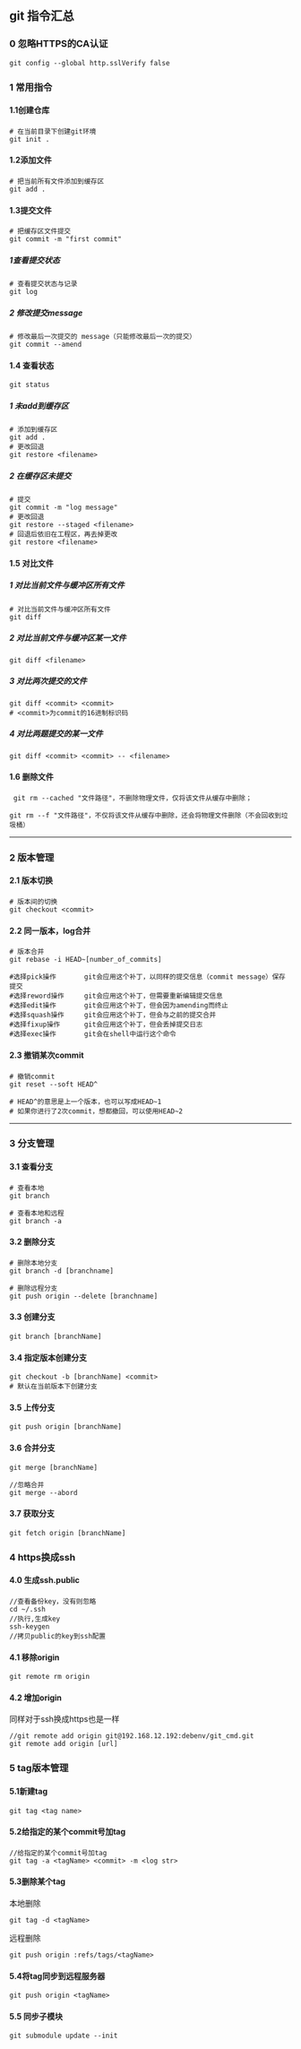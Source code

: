 ## git 指令汇总

### 0 忽略HTTPS的CA认证

```shell
git config --global http.sslVerify false
```



### 1 常用指令

#### 1.1创建仓库

```shell
# 在当前目录下创建git环境
git init .
```

#### 1.2添加文件

```shell
# 把当前所有文件添加到缓存区
git add .
```

#### 1.3提交文件

```shell
# 把缓存区文件提交
git commit -m "first commit"
```

##### 1查看提交状态

```shell
# 查看提交状态与记录
git log
```

##### 2 修改提交message

```shell
# 修改最后一次提交的 message（只能修改最后一次的提交）
git commit --amend 
```



#### 1.4 查看状态

```shell
git status
```

##### 1 未add到缓存区

```shell
# 添加到缓存区
git add .
# 更改回退
git restore <filename>
```

##### 2 在缓存区未提交

```shell
# 提交
git commit -m "log message"
# 更改回退
git restore --staged <filename>
# 回退后依旧在工程区，再去掉更改
git restore <filename>
```

#### 1.5 对比文件

##### 1 对比当前文件与缓冲区所有文件

```shell
# 对比当前文件与缓冲区所有文件
git diff
```

##### 2 对比当前文件与缓冲区某一文件

```shell
git diff <filename>
```

##### 3 对比两次提交的文件

```shell
git diff <commit> <commit>
# <commit>为commit的16进制标识码
```

##### 4 对比两题提交的某一文件

```shell
git diff <commit> <commit> -- <filename>
```

#### 1.6 删除文件

```shell
 git rm --cached "文件路径"，不删除物理文件，仅将该文件从缓存中删除；
```

```shell
git rm --f "文件路径"，不仅将该文件从缓存中删除，还会将物理文件删除（不会回收到垃圾桶）
```

----------

### 2 版本管理

#### 2.1 版本切换

```shell
# 版本间的切换
git checkout <commit>
```

#### 2.2 同一版本，log合并

```shell
# 版本合并
git rebase -i HEAD~[number_of_commits]

#选择pick操作		git会应用这个补丁，以同样的提交信息（commit message）保存提交
#选择reword操作		git会应用这个补丁，但需要重新编辑提交信息
#选择edit操作		git会应用这个补丁，但会因为amending而终止
#选择squash操作		git会应用这个补丁，但会与之前的提交合并
#选择fixup操作		git会应用这个补丁，但会丢掉提交日志
#选择exec操作		git会在shell中运行这个命令
```

#### 2.3 撤销某次commit

```
# 撤销commit
git reset --soft HEAD^

# HEAD^的意思是上一个版本，也可以写成HEAD~1
# 如果你进行了2次commit，想都撤回，可以使用HEAD~2
```

--------

### 3 分支管理

#### 3.1 查看分支

```shell
# 查看本地
git branch 
```

```shell
# 查看本地和远程
git branch -a
```

#### 3.2 删除分支

```shell
# 删除本地分支
git branch -d [branchname]
```

```shell
# 删除远程分支
git push origin --delete [branchname]
```

#### 3.3 创建分支

```shell
git branch [branchName]
```

#### 3.4 指定版本创建分支

```shell
git checkout -b [branchName] <commit>
# 默认在当前版本下创建分支
```

#### 3.5 上传分支

```shell
git push origin [branchName]
```

#### 3.6 合并分支

```shell
git merge [branchName]
```

```shell
//忽略合并
git merge --abord
```

#### 3.7 获取分支

```shell
git fetch origin [branchName]
```

### 4 https换成ssh

#### 4.0 生成ssh.public

```shell
//查看备份key，没有则忽略
cd ~/.ssh
//执行,生成key
ssh-keygen
//拷贝public的key到ssh配置
```

#### 4.1 移除origin

```shell
git remote rm origin
```

#### 4.2 增加origin

同样对于ssh换成https也是一样

```shell
//git remote add origin git@192.168.12.192:debenv/git_cmd.git
git remote add origin [url]
```



### 5 tag版本管理

#### 5.1新建tag

```shell
git tag <tag name>
```

#### 5.2给指定的某个commit号加tag

```shell
//给指定的某个commit号加tag
git tag -a <tagName> <commit> -m <log str>
```

#### 5.3删除某个tag

本地删除

```
git tag -d <tagName>
```

远程删除

```shell
git push origin :refs/tags/<tagName>
```

#### 5.4将tag同步到远程服务器

```shell
git push origin <tagName>
```
#### 5.5 同步子模块

```shell
git submodule update --init
```

